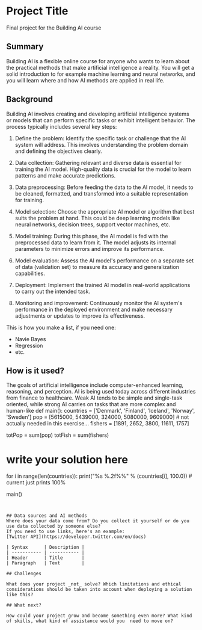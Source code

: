 # Project Title

Final project for the Building AI course

## Summary

Building AI is a flexible online course for anyone who wants to learn about the practical methods that make artificial intelligence a reality. You will get a solid introduction to for example machine learning and neural networks, and you will learn where and how AI methods are applied in real life. 


## Background

Building AI involves creating and developing artificial intelligence systems or models that can perform specific tasks or exhibit intelligent behavior. The process typically includes several key steps:

1. Define the problem: Identify the specific task or challenge that the AI system will address. This involves understanding the problem domain and defining the objectives clearly.

2. Data collection: Gathering relevant and diverse data is essential for training the AI model. High-quality data is crucial for the model to learn patterns and make accurate predictions.

3. Data preprocessing: Before feeding the data to the AI model, it needs to be cleaned, formatted, and transformed into a suitable representation for training.

4. Model selection: Choose the appropriate AI model or algorithm that best suits the problem at hand. This could be deep learning models like neural networks, decision trees, support vector machines, etc.

5. Model training: During this phase, the AI model is fed with the preprocessed data to learn from it. The model adjusts its internal parameters to minimize errors and improve its performance.

6. Model evaluation: Assess the AI model's performance on a separate set of data (validation set) to measure its accuracy and generalization capabilities.

7. Deployment: Implement the trained AI model in real-world applications to carry out the intended task.

8. Monitoring and improvement: Continuously monitor the AI system's performance in the deployed environment and make necessary adjustments or updates to improve its effectiveness.

This is how you make a list, if you need one:
* Navie Bayes
* Regression
* etc.


## How is it used?

The goals of artificial intelligence include computer-enhanced learning, reasoning, and perception. AI is being used today across different industries from finance to healthcare. Weak AI tends to be simple and single-task oriented, while strong AI carries on tasks that are more complex and human-like
def main():
   countries = ['Denmark', 'Finland', 'Iceland', 'Norway', 'Sweden']
   pop = [5615000, 5439000, 324000, 5080000, 9609000]   # not actually needed in this exercise...
   fishers = [1891, 2652, 3800, 11611, 1757]

   totPop = sum(pop)
   totFish = sum(fishers)

   # write your solution here

   for i in range(len(countries)):
      print("%s %.2f%%" % (countries[i], 100.0))    # current just prints 100%

main()
```


## Data sources and AI methods
Where does your data come from? Do you collect it yourself or do you use data collected by someone else?
If you need to use links, here's an example:
[Twitter API](https://developer.twitter.com/en/docs)

| Syntax      | Description |
| ----------- | ----------- |
| Header      | Title       |
| Paragraph   | Text        |

## Challenges

What does your project _not_ solve? Which limitations and ethical considerations should be taken into account when deploying a solution like this?

## What next?

How could your project grow and become something even more? What kind of skills, what kind of assistance would you  need to move on? 
